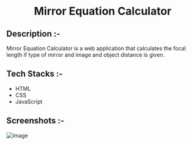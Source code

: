 # <p align="center">Mirror Equation Calculator</p>

## Description :-

Mirror Equation Calculator is a web application that calculates the focal length if type of mirror and image and object distance is given.

## Tech Stacks :-

- HTML
- CSS
- JavaScript

## Screenshots :-

![image]()
